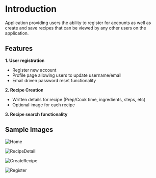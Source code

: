 # Introduction
Application providing users the ability to register for accounts as well as create and save recipes that can be viewed by any other users on the application.

## Features
**1. User registration**
  - Register new account
  - Profile page allowing users to update username/email
  - Email driven password reset functionality
  
**2. Recipe Creation**
  - Written details for recipe (Prep/Cook time, ingredients, steps, etc)
  - Optional image for each recipe
  
**3. Recipe search functionality**

## Sample Images
![Home](https://user-images.githubusercontent.com/8316955/217055617-c5e86871-6762-418b-a9f0-f452505f9835.JPG)

![RecipeDetail](https://user-images.githubusercontent.com/8316955/217055636-2286869a-f2a1-4e6c-a129-236e299b88c8.JPG)

![CreateRecipe](https://user-images.githubusercontent.com/8316955/217055643-7493fdf2-d24b-42a8-82c1-2d8713dbe46e.JPG)

![Register](https://user-images.githubusercontent.com/8316955/217056456-253c05dd-7eb7-4638-8f42-381a81532550.JPG)
